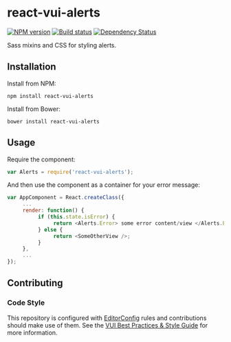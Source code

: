 # react-vui-alerts

[![NPM version][npm-image]][npm-url]
[![Build status][ci-image]][ci-url]
[![Dependency Status][dependencies-image]][dependencies-url]

Sass mixins and CSS for styling alerts.

## Installation

Install from NPM:
```shell
npm install react-vui-alerts
```

Install from Bower:
```shell
bower install react-vui-alerts
```

## Usage

Require the component:
```javascript
var Alerts = require('react-vui-alerts');
```

And then use the component as a container for your error message:

```javascript
var AppComponent = React.createClass({
     ...
     render: function() {
          if (this.state.isError) {
               return <Alerts.Error> some error content/view </Alerts.Error>;
          } else {
               return <SomeOtherView />;
          }
     },
     ...
});
```
## Contributing

### Code Style

This repository is configured with [EditorConfig](http://editorconfig.org) rules and contributions should make use of them. See the [VUI Best Practices & Style Guide](https://github.com/Brightspace/valence-ui-docs/wiki/Best-Practices-&-Style-Guide) for more information.

[npm-url]: https://www.npmjs.org/package/react-vui-alerts
[npm-image]: https://img.shields.io/npm/v/react-vui-alerts.svg
[ci-url]: https://travis-ci.org/Brightspace/react-valence-ui-alerts
[ci-image]: https://img.shields.io/travis-ci/Brightspace/react-valence-ui-alerts.svg
[dependencies-url]: https://david-dm.org/brightspace/react-valence-ui-alerts
[dependencies-image]: https://img.shields.io/david/Brightspace/react-valence-ui-alerts.svg
